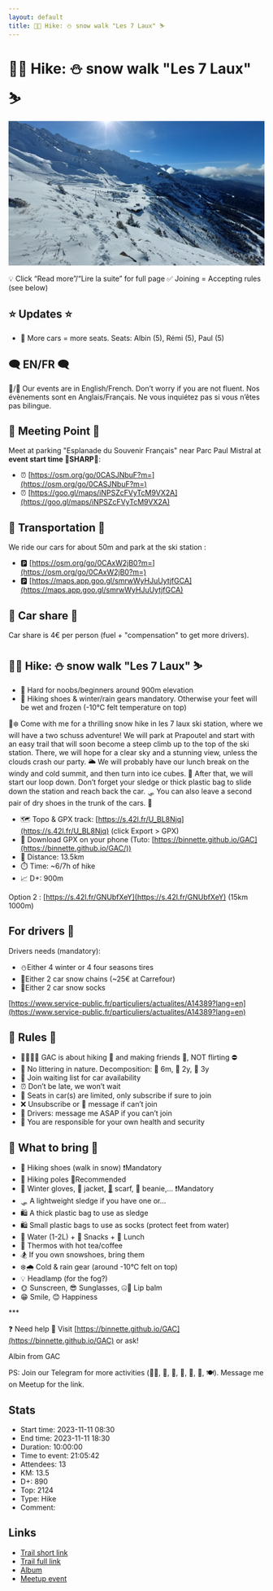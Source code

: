 ```yaml
---
layout: default
title: 🥾🔴 Hike: ⛄ snow walk "Les 7 Laux" ⛷️
---
```


# 🥾🔴 Hike: ⛄ snow walk "Les 7 Laux" ⛷️

![2023-11-11](../img/orig/2023-11-11.jpg)

💡 Click “Read more”/“Lire la suite” for full page ✅ Joining = Accepting rules (see below)

##  ⭐ Updates ⭐ 

* 📅 More cars = more seats. Seats: Albin (5), Rémi (5), Paul (5)

##  🗨️ EN/FR 🗨️ 
🦅/🐓 Our events are in English/French. Don’t worry if you are not fluent. Nos évènements sont en Anglais/Français. Ne vous inquiétez pas si vous n’êtes pas bilingue.

## 📍 Meeting Point 📍
Meet at parking "Esplanade du Souvenir Français" near Parc Paul Mistral at **event start time 🔺SHARP🔺**:

* ⏰ [https://osm.org/go/0CASJNbuF?m=](https://osm.org/go/0CASJNbuF?m=)
* ⏰ [https://goo.gl/maps/iNPSZcFVyTcM9VX2A](https://goo.gl/maps/iNPSZcFVyTcM9VX2A)

##  🚗 Transportation 🚗 
We ride our cars for about 50m and park at the ski station :

* 🅿️ [https://osm.org/go/0CAxW2jB0?m=](https://osm.org/go/0CAxW2jB0?m=)
* 🅿️ [https://maps.app.goo.gl/smrwWyHJuUytjfGCA](https://maps.app.goo.gl/smrwWyHJuUytjfGCA)

##  🚗 Car share 🚗 
Car share is 4€ per person (fuel + "compensation" to get more drivers).

##  🥾🔴 Hike: ⛄ snow walk "Les 7 Laux" ⛷️ 

* 🔴 Hard for noobs/beginners around 900m elevation
* 🔺 Hiking shoes & winter/rain gears mandatory. Otherwise your feet will be wet and frozen (-10°C felt temperature on top)

🎿❄️ Come with me for a thrilling snow hike in les 7 laux ski station, where we will have a two schuss adventure! We will park at Prapoutel and start with an easy trail that will soon become a steep climb up to the top of the ski station. There, we will hope for a clear sky and a stunning view, unless the clouds crash our party. 🌥️ We will probably have our lunch break on the windy and cold summit, and then turn into ice cubes. 🥶 After that, we will start our loop down. Don’t forget your sledge or thick plastic bag to slide down the station and reach back the car. 🛷 You can also leave a second pair of dry shoes in the trunk of the cars. 👟

* 🗺️ Topo & GPX track: [https://s.42l.fr/U_BL8Njq](https://s.42l.fr/U_BL8Njq) (click Export > GPX)
* 📲 Download GPX on your phone (Tuto: [https://binnette.github.io/GAC](https://binnette.github.io/GAC/))
* 📏 Distance: 13.5km
* ⏱️ Time: \~6/7h of hike
* 📈 D+: 900m

Option 2 : [https://s.42l.fr/GNUbfXeY](https://s.42l.fr/GNUbfXeY) (15km 1000m)

##  For drivers 🚗 
Drivers needs (mandatory):

* ⛄Either 4 winter or 4 four seasons tires
* 🔗Either 2 car snow chains (\~25€ at Carrefour)
* 🧦Either 2 car snow socks

[https://www.service-public.fr/particuliers/actualites/A14389?lang=en](https://www.service-public.fr/particuliers/actualites/A14389?lang=en)

##  📜 Rules 📜 

* 🚶‍♀️🚶‍♂️ GAC is about hiking 🥾 and making friends 🤗, NOT flirting ⛔
* 🚮 No littering in nature. Decomposition: 🍊 6m, 🍌 2y, 🥚 3y
* 🚗 Join waiting list for car availability
* ⏰ Don’t be late, we won’t wait
* 💺 Seats in car(s) are limited, only subscribe if sure to join
* ❌ Unsubscribe or 💬 message if can’t join
* 🚗 Drivers: message me ASAP if you can’t join
* 💟 You are responsible for your own health and security

##  🎒 What to bring 🎒 

* 🥾 Hiking shoes (walk in snow) ❗Mandatory
* 🥢 Hiking poles 💯Recommended
* 🧤 Winter gloves, 🧥 jacket, [🧣](https://wprock.fr/t/emoji/cold-face/) scarf, 🧢 beanie,... ❗Mandatory
* 🛷 A lightweight sledge if you have one or...
* 🛍 A thick plastic bag to use as sledge
* 🛍 Small plastic bags to use as socks (protect feet from water)
* 🧃 Water (1-2L) + 🍫 Snacks + 🥗 Lunch
* 🍵 Thermos with hot tea/coffee
* 🏂 If you own snowshoes, bring them
* ❄️🌧️ Cold & rain gear (around -10°C felt on top)
* 💡 Headlamp (for the fog?)
* 🌞 Sunscreen, 😎 Sunglasses, 🤐🧊 Lip balm
* 😁 Smile, 😊 Happiness

\*\*\*

❓ Need help 🤔 Visit [https://binnette.github.io/GAC](https://binnette.github.io/GAC) or ask!

Albin from GAC

PS: Join our Telegram for more activities (🧗‍♀️, 🏓, 🎳, 🎲, 🎥, 🎵, 🍽️). Message me on Meetup for the link.

## Stats

- Start time: 2023-11-11 08:30
- End time: 2023-11-11 18:30
- Duration: 10:00:00
- Time to event: 21:05:42
- Attendees: 13
- KM: 13.5
- D+: 890
- Top: 2124
- Type: Hike
- Comment: 

## Links

- [Trail short link](https://s.42l.fr/U_BL8Njq)
- [Trail full link]()
- [Album](https://binnette.github.io/GacImg2023/2023-11-11-🥾🔴-Hike-⛄-snow-walk-Les-7-Laux-⛷️.html)
- [Meetup event](https://www.meetup.com/grenoble-adventure-club-english-french/events/297276396/)
